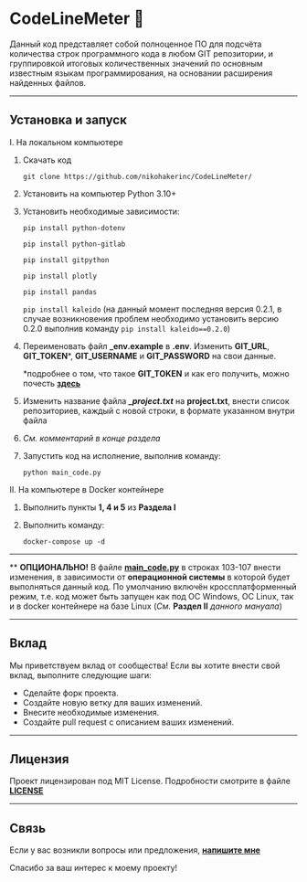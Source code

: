 # **CodeLineMeter &#128640;**



Данный код представляет собой полноценное ПО для подсчёта количества строк программного кода в любом GIT репозитории, и группировкой итоговых количественных значений по основным известным языкам программирования, на основании расширения найденных файлов.

---

## Установка и запуск
I. На локальном компьютере
1. Скачать код 
   
   `git clone https://github.com/nikohakerinc/CodeLineMeter/`

2. Установить на компьютер Python 3.10+
3. Установить необходимые зависимости:
   
   `pip install python-dotenv`

   `pip install python-gitlab`
   
   `pip install gitpython`
   
   `pip install plotly`
   
   `pip install pandas`
   
   `pip install kaleido` (на данный момент последняя версия 0.2.1, в случае возникновения проблем необходимо установить версию 0.2.0 выполнив команду `pip install kaleido==0.2.0`)

4. Переименовать файл **_env.example** в **.env**.
   Изменить **GIT_URL**, **GIT_TOKEN***, **GIT_USERNAME** и **GIT_PASSWORD** на свои данные.

    *подробнее о том, что такое **GIT_TOKEN** и как его получить, можно почесть **[здесь](https://docs.gitlab.com/ee/user/profile/personal_access_tokens.html)**

5. Изменить название файла ***_project.txt*** на **project.txt**, внести список репозиториев, каждый с новой строки, в формате указанном внутри файла
   
6. *См. комментарий в конце раздела*

7. Запустить код на исполнение, выполнив команду: 
   
   `python main_code.py`


II. На компьютере в Docker контейнере
1. Выполнить пункты **1, 4 и 5** из **Раздела I**
2. Выполнить команду:

   `docker-compose up -d`

___
** **ОПЦИОНАЛЬНО!** В файле **[main_code.py](https://github.com/nikohakerinc/CodeLineMeter/blob/main/main_code.py)** в строках 103-107 внести изменения, в зависимости от **операционной системы** в которой будет выполняться данный код. По умолчанию включён кроссплатформенный режим, т.е. код может быть запущен как под ОС Windows, ОС Linux, так и в docker контейнере на базе Linux (*См.* **Раздел II** *данного мануала*) 
___

## Вклад
Мы приветствуем вклад от сообщества! Если вы хотите внести свой вклад, выполните следующие шаги:

* Сделайте форк проекта.
* Создайте новую ветку для ваших изменений.
* Внесите необходимые изменения.
* Создайте pull request с описанием ваших изменений.

___

## Лицензия

Проект лицензирован под MIT License. Подробности смотрите в файле **[LICENSE](https://github.com/nikohakerinc/CodeLineMeter/blob/main/LICENSE)**

___

## Связь
Если у вас возникли вопросы или предложения, **<a href="mailto:hakermkuk@gmail.com">напишите мне</a>**

Спасибо за ваш интерес к моему проекту!
